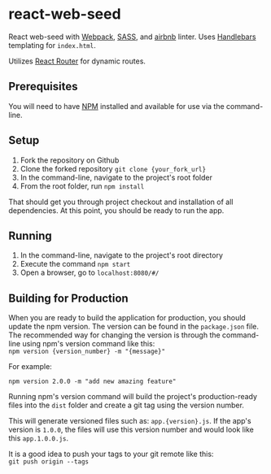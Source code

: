 # react-web-seed
React web-seed with [Webpack][webpack], [SASS][sass], and [airbnb][airbnb] linter. Uses [Handlebars][handlebars] templating for `index.html`.  

Utilizes [React Router][react-router] for dynamic routes.

## Prerequisites  

You will need to have [NPM][npm] installed and available for use via the command-line.

## Setup  

1. Fork the repository on Github
2. Clone the forked repository `git clone {your_fork_url}`
3. In the command-line, navigate to the project's root folder
4. From the root folder, run `npm install`

That should get you through project checkout and installation of all dependencies. At this point, you should be ready to run the app.

## Running 

1. In the command-line, navigate to the project's root directory
2. Execute the command `npm start`
3. Open a browser, go to `localhost:8080/#/`

## Building for Production  
When you are ready to build the application for production, you should update the npm version. The version can be found in the `package.json` file. The recommended way for changing the version is through the command-line using npm's version command like this:  
`npm version {version_number} -m "{message}"`  

For example:  
  
`npm version 2.0.0 -m "add new amazing feature"`

Running npm's version command will build the project's production-ready files into the `dist` folder and create a git tag using the version number.

This will generate versioned files such as: `app.{version}.js`. If the app's version is `1.0.0`, the files will use this version number and would look like this `app.1.0.0.js`. 

It is a good idea to push your tags to your git remote like this:  
`git push origin --tags`

[webpack]: https://webpack.js.org/
[sass]: http://sass-lang.com/guide
[airbnb]: https://www.npmjs.com/package/eslint-config-airbnb-base
[handlebars]: http://handlebarsjs.com/
[react-router]: https://reacttraining.com/react-router/
[npm]: https://nodejs.org/en/
